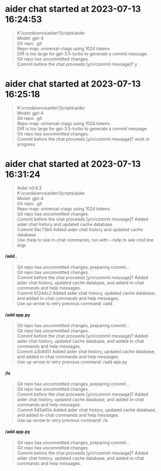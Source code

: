 
# aider chat started at 2023-07-13 16:24:53

> K:\conda\envs\aider\Scripts\aider  
> Model: gpt-4  
> Git repo: .git  
> Repo-map: universal-ctags using 1024 tokens  
> Diff is too large for gpt-3.5-turbo to generate a commit message.  
> Git repo has uncommitted changes.  
> Commit before the chat proceeds [y/n/commit message]? y  

# aider chat started at 2023-07-13 16:25:18

> K:\conda\envs\aider\Scripts\aider  
> Model: gpt-4  
> Git repo: .git  
> Repo-map: universal-ctags using 1024 tokens  
> Diff is too large for gpt-3.5-turbo to generate a commit message.  
> Git repo has uncommitted changes.  
> Commit before the chat proceeds [y/n/commit message]? work in progress  

# aider chat started at 2023-07-13 16:31:24

> Aider v0.8.3  
> K:\conda\envs\aider\Scripts\aider  
> Model: gpt-4  
> Git repo: .git  
> Repo-map: universal-ctags using 1024 tokens  
> Git repo has uncommitted changes.  
> Commit before the chat proceeds [y/n/commit message]? Added aider chat history and updated cache database  
> Commit 0ec73b0 Added aider chat history and updated cache database  
> Use /help to see in-chat commands, run with --help to see cmd line args  

#### /add .  
> Git repo has uncommitted changes, preparing commit...  
> Git repo has uncommitted changes.  
> Commit before the chat proceeds [y/n/commit message]? Added aider chat history, updated cache database, and added in-chat commands and help messages.  
> Commit 61244c2 Added aider chat history, updated cache database, and added in-chat commands and help messages.  
> Use up-arrow to retry previous command: /add .  

#### /add app.py  
> Git repo has uncommitted changes, preparing commit...  
> Git repo has uncommitted changes.  
> Commit before the chat proceeds [y/n/commit message]? Added aider chat history, updated cache database, and added in-chat commands and help messages.  
> Commit a3b8d51 Added aider chat history, updated cache database, and added in-chat commands and help messages.  
> Use up-arrow to retry previous command: /add app.py  

#### /ls  
> Git repo has uncommitted changes, preparing commit...  
> Git repo has uncommitted changes.  
> Commit before the chat proceeds [y/n/commit message]? Added aider chat history, updated cache database, and added in-chat commands and help messages.  
> Commit 845a65e Added aider chat history, updated cache database, and added in-chat commands and help messages.  
> Use up-arrow to retry previous command: /ls  

#### /add app.py  
> Git repo has uncommitted changes, preparing commit...  
> Git repo has uncommitted changes.  
> Commit before the chat proceeds [y/n/commit message]? Added aider chat history, updated cache database, and added in-chat commands and help messages.  
